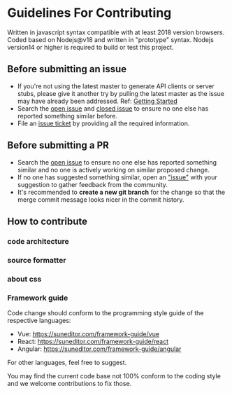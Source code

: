 # Guidelines For Contributing

Written in javascript syntax compatible with at least 2018 version browsers.
Coded based on Nodejs@v18 and written in "prototype" syntax.
Nodejs version14 or higher is required to build or test this project.

## Before submitting an issue

-   If you're not using the latest master to generate API clients or server stubs, please give it another try by pulling the latest master as the issue may have already been addressed. Ref: [Getting Started]()
-   Search the [open issue](https://github.com/jihong88/suneditor/issues) and [closed issue](https://github.com/jihong88/suneditor/issues?q=is%3Aissue+is%3Aclosed) to ensure no one else has reported something similar before.
-   File an [issue ticket](https://github.com/jihong88/suneditor/issues/new) by providing all the required information.

## Before submitting a PR

-   Search the [open issue](https://github.com/swagger-api/swagger-codegen/issues) to ensure no one else has reported something similar and no one is actively working on similar proposed change.
-   If no one has suggested something similar, open an ["issue"](https://github.com/swagger-api/swagger-codegen/issues) with your suggestion to gather feedback from the community.
-   It's recommended to **create a new git branch** for the change so that the merge commit message looks nicer in the commit history.

## How to contribute

### code architecture

### source formatter

### about css

### Framework guide

Code change should conform to the programming style guide of the respective languages:

-   Vue: https://suneditor.com/framework-guide/vue
-   React: https://suneditor.com/framework-guide/react
-   Angular: https://suneditor.com/framework-guide/angular

For other languages, feel free to suggest.

You may find the current code base not 100% conform to the coding style and we welcome contributions to fix those.
